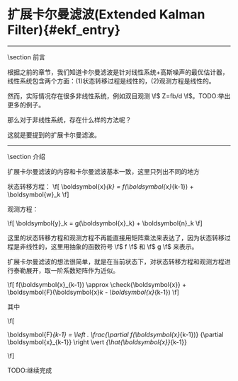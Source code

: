 扩展卡尔曼滤波(Extended Kalman Filter){#ekf_entry}
===============================================

<hr>
\section 前言

根据之前的章节，我们知道卡尔曼滤波是针对线性系统+高斯噪声的最优估计器，线性系统包含两个方面：(1)状态转移过程是线性的，(2)观测方程是线性的。

然而，实际情况存在很多非线性系统，例如双目观测 \f$ Z=fb/d \f$。TODO:举出更多的例子。

那么对于非线性系统，存在什么样的方法呢？

这就是要提到的扩展卡尔曼滤波。


<hr>
\section 介绍

扩展卡尔曼滤波的内容和卡尔曼滤波基本一致，这里只列出不同的地方

状态转移方程：
\f[
\boldsymbol{x}_{k} = f(\boldsymbol{x}_{k-1}) + \boldsymbol{w}_k
\f]

观测方程：

\f[
\boldsymbol{y}_k = g(\boldsymbol{x}_k) + \boldsymbol{n}_k
\f]

这里的状态转移方程和观测方程不再能直接用矩阵乘法来表达了，因为状态转移过程是非线性的，这里用抽象的函数符号 \f$ f \f$ 和 \f$ g \f$ 来表示。

扩展卡尔曼滤波的想法很简单，就是在当前状态下，对状态转移方程和观测方程进行泰勒展开，取一阶系数矩阵作为近似。

\f[
f(\boldsymbol{x}_{k-1}) \approx \check{\boldsymbol{x}} + \boldsymbol{F}(\boldsymbol{x}_k - \boldsymbol{x}_{k-1})
\f]

其中

\f[

\boldsymbol{F}_{k-1} = \left . \frac{\partial f(\boldsymbol{x}_{k-1})} {\partial \boldsymbol{x}_{k-1}} \right \vert  _{\hat{\boldsymbol{x}}_{k-1}}

\f]


TODO:继续完成


